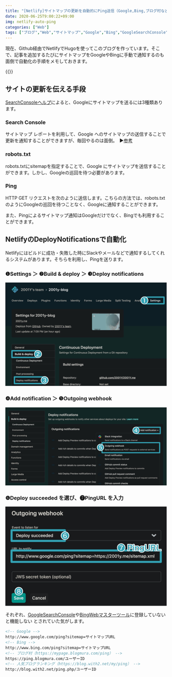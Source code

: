 ```yaml
---
title: "[Netlify]サイトマップの更新を自動的にPing送信（Google,Bing,ブログ村など）"
date: 2020-06-25T9:00:22+09:00
img: netlify-auto-ping
categories: ["Web"]
tags: ["ブログ","Web","サイトマップ","Google","Bing","GoogleSearchConsole"]
---
```


現在、Github経由でNetlifyでHugoを使ってこのブログを作っています。そこで、記事を追加するたびにサイトマップをGoogleやBingに手動で通知するのも面倒で自動化の手順をメモしておきます。

{{<ad>}}

## サイトの更新を伝える手段

[SearchConsoleヘルプ](https://support.google.com/webmasters/answer/183668?hl=ja#addsitemap)によると、Googleにサイトマップを送るには3種類あります。

### Search Console

サイトマップ レポートを利用して、Google へのサイトマップの送信することで更新を通知することができますが、毎回やるのは面倒。　▶︎[参考](https://support.google.com/webmasters/answer/7451001)

### robots.txt

robots.txtにsitemapを指定することで、Google にサイトマップを送信することができます。しかし、Googleの巡回を待つ必要があります。

### Ping

HTTP GET リクエストを次のように送信します。こちらの方法では、robots.txtのようにGoogleの巡回を待つことなく、Googleに通知することができます。

また、Pingによるサイトマップ通知はGoogleだけでなく、Bingでも利用することができます。

## NetlifyのDeployNotificationsで自動化

Netlifyにはビルドに成功・失敗した時にSlackやメールなどで通知するしてくれるシステムがあります。そちらを利用し、Pingを送ります。

### ❶Settings ＞ ❷Build & deploy ＞ ❸Deploy notifications

![](../../../images/netlify-auto-ping-1.jpg)

### ❹Add notification ＞ ❺Outgoing webhook

![](../../../images/netlify-auto-ping-2.jpg)

### ❻Deploy succeeded を選び、❼PingURL を入力

![](../../../images/netlify-auto-ping-3.jpg)

それぞれ、[GoogleSearchConsole](https://search.google.com/search-console/)や[BingWebマスターツール](https://www.bing.com/webmaster/)に登録していないと機能しない とされていた気がします。

```html
<!-- Google -->
http://www.google.com/ping?sitemap=サイトマップURL
<!-- Bing -->
http://www.bing.com/ping?sitemap=サイトマップURL
<!-- ブログ村（https://mypage.blogmura.com/ping） -->
https://ping.blogmura.com/ユーザーID
<!-- 人気ブログランキング（https://blog.with2.net/my/ping） -->
http://blog.with2.net/ping.php/ユーザーID
```

